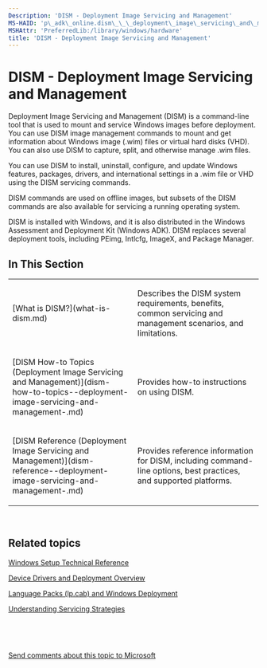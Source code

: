 ```yaml
---
Description: 'DISM - Deployment Image Servicing and Management'
MS-HAID: 'p\_adk\_online.dism\_\_\_deployment\_image\_servicing\_and\_management\_technical\_reference\_for\_windows'
MSHAttr: 'PreferredLib:/library/windows/hardware'
title: 'DISM - Deployment Image Servicing and Management'
---
```


# DISM - Deployment Image Servicing and Management


Deployment Image Servicing and Management (DISM) is a command-line tool that is used to mount and service Windows images before deployment. You can use DISM image management commands to mount and get information about Windows image (.wim) files or virtual hard disks (VHD). You can also use DISM to capture, split, and otherwise manage .wim files.

You can use DISM to install, uninstall, configure, and update Windows features, packages, drivers, and international settings in a .wim file or VHD using the DISM servicing commands.

DISM commands are used on offline images, but subsets of the DISM commands are also available for servicing a running operating system.

DISM is installed with Windows, and it is also distributed in the Windows Assessment and Deployment Kit (Windows ADK). DISM replaces several deployment tools, including PEimg, Intlcfg, ImageX, and Package Manager.

## <span id="In_This_Section"></span><span id="in_this_section"></span><span id="IN_THIS_SECTION"></span>In This Section


<table>
<colgroup>
<col width="50%" />
<col width="50%" />
</colgroup>
<tbody>
<tr class="odd">
<td align="left"><p>[What is DISM?](what-is-dism.md)</p></td>
<td align="left"><p>Describes the DISM system requirements, benefits, common servicing and management scenarios, and limitations.</p></td>
</tr>
<tr class="even">
<td align="left"><p>[DISM How-to Topics (Deployment Image Servicing and Management)](dism-how-to-topics--deployment-image-servicing-and-management-.md)</p></td>
<td align="left"><p>Provides how-to instructions on using DISM.</p></td>
</tr>
<tr class="odd">
<td align="left"><p>[DISM Reference (Deployment Image Servicing and Management)](dism-reference--deployment-image-servicing-and-management-.md)</p></td>
<td align="left"><p>Provides reference information for DISM, including command-line options, best practices, and supported platforms.</p></td>
</tr>
</tbody>
</table>

 

## <span id="related_topics"></span>Related topics


[Windows Setup Technical Reference](windows-setup-technical-reference.md)

[Device Drivers and Deployment Overview](device-drivers-and-deployment-overview.md)

[Language Packs (lp.cab) and Windows Deployment](language-packs--lpcab--and-windows-deployment.md)

[Understanding Servicing Strategies](understanding-servicing-strategies.md)

 

 

[Send comments about this topic to Microsoft](mailto:wsddocfb@microsoft.com?subject=Documentation%20feedback%20%5Bp_adk_online\p_adk_online%5D:%20DISM%20-%20Deployment%20Image%20Servicing%20and%20Management%20%20RELEASE:%20%284/11/2016%29&body=%0A%0APRIVACY%20STATEMENT%0A%0AWe%20use%20your%20feedback%20to%20improve%20the%20documentation.%20We%20don't%20use%20your%20email%20address%20for%20any%20other%20purpose,%20and%20we'll%20remove%20your%20email%20address%20from%20our%20system%20after%20the%20issue%20that%20you're%20reporting%20is%20fixed.%20While%20we're%20working%20to%20fix%20this%20issue,%20we%20might%20send%20you%20an%20email%20message%20to%20ask%20for%20more%20info.%20Later,%20we%20might%20also%20send%20you%20an%20email%20message%20to%20let%20you%20know%20that%20we've%20addressed%20your%20feedback.%0A%0AFor%20more%20info%20about%20Microsoft's%20privacy%20policy,%20see%20http://privacy.microsoft.com/default.aspx. "Send comments about this topic to Microsoft")




